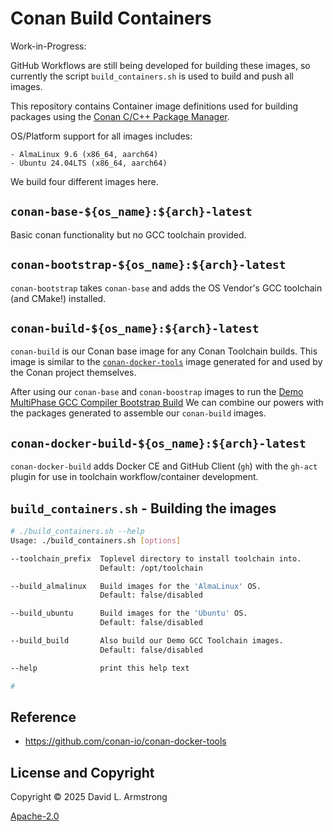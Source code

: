 # Conan Build Containers

Work-in-Progress:

GitHub Workflows are still being developed for building these images,
so currently the script `build_containers.sh` is used to build and
push all images.


This repository contains Container image definitions used for building
packages using the [Conan C/C++ Package Manager](https://conan.io/).

OS/Platform support for all images includes:

    - AlmaLinux 9.6 (x86_64, aarch64)
    - Ubuntu 24.04LTS (x86_64, aarch64)

We build four different images here.

## `conan-base-${os_name}:${arch}-latest`

Basic conan functionality but no GCC toolchain provided.

## `conan-bootstrap-${os_name}:${arch}-latest`

`conan-bootstrap` takes `conan-base` and adds the OS Vendor's GCC toolchain
(and CMake!) installed.

## `conan-build-${os_name}:${arch}-latest`

`conan-build` is our Conan base image for any Conan Toolchain builds.
This image is similar to the
[`conan-docker-tools`](https://github.com/conan-io/conan-docker-tools)
image generated for and used by the Conan project themselves.

After using our `conan-base` and `conan-boostrap` images to run the
[Demo MultiPhase GCC Compiler Bootstrap Build](https://daversomethingsomethingorg.github.io/ConanToolchain/latest/DemoMultiPhase/)
We can combine our powers with the packages generated to assemble
our `conan-build` images.

## `conan-docker-build-${os_name}:${arch}-latest`

`conan-docker-build` adds Docker CE and GitHub Client (`gh`) with
the `gh-act` plugin for use in toolchain workflow/container development.

## `build_containers.sh` - Building the images

```bash
# ./build_containers.sh --help
Usage: ./build_containers.sh [options]

--toolchain_prefix  Toplevel directory to install toolchain into.
                    Default: /opt/toolchain

--build_almalinux   Build images for the 'AlmaLinux' OS.
                    Default: false/disabled

--build_ubuntu      Build images for the 'Ubuntu' OS.
                    Default: false/disabled

--build_build       Also build our Demo GCC Toolchain images.
                    Default: false/disabled

--help              print this help text

#
```

## Reference

- https://github.com/conan-io/conan-docker-tools

## License and Copyright

Copyright © 2025 David L. Armstrong

[Apache-2.0](LICENSE.txt)
